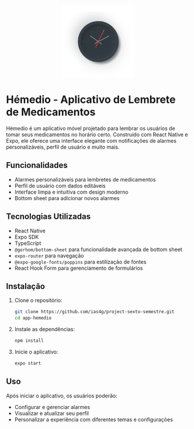 <div align="center">
<img src="app-hemedio/assets/images/adaptive-icon.png" width="200"/>
</div>

# Hémedio - Aplicativo de Lembrete de Medicamentos

Hémedio é um aplicativo móvel projetado para lembrar os usuários de tomar seus medicamentos no horário certo. Construído com React Native e Expo, ele oferece uma interface elegante com notificações de alarmes personalizáveis, perfil de usuário e muito mais.

## Funcionalidades
- Alarmes personalizáveis para lembretes de medicamentos
- Perfil de usuário com dados editáveis
- Interface limpa e intuitiva com design moderno
- Bottom sheet para adicionar novos alarmes

## Tecnologias Utilizadas
- React Native
- Expo SDK
- TypeScript
- `@gorhom/bottom-sheet` para funcionalidade avançada de bottom sheet
- `expo-router` para navegação
- `@expo-google-fonts/poppins` para estilização de fontes
- React Hook Form para gerenciamento de formulários

## Instalação

1. Clone o repositório:
   ```bash
   git clone https://github.com/ias4g/project-sexto-semestre.git
   cd app-hemedio
   ```

2. Instale as dependências:
   ```bash
   npm install
   ```

3. Inicie o aplicativo:
   ```bash
   expo start
   ```

## Uso

Após iniciar o aplicativo, os usuários poderão:
- Configurar e gerenciar alarmes
- Visualizar e atualizar seu perfil
- Personalizar a experiência com diferentes temas e configurações